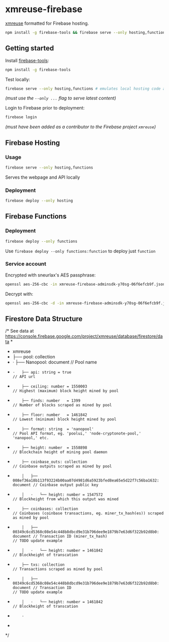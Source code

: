 # xmreuse-firebase
[xmreuse](https://github.com/sneurlax/xmreuse) formatted for Firebase hosting.

```bash
npm install -g firebase-tools && firebase serve --only hosting,functions
```

## Getting started

Install [firebase-tools](https://github.com/firebase/firebase-tools):

```bash
npm install -g firebase-tools
```

Test locally:

```bash
firebase serve --only hosting,functions # emulates local hosting code and local functions code
```

*(must use the `--only ...` flag to serve latest content)*

Login to Firebase prior to deployment:

```bash
firebase login
```

*(must have been added as a contributor to the Firebase project `xmreuse`)*

## Firebase Hosting

### Usage

```bash
firebase serve --only hosting,functions
```

Serves the webpage and API locally

### Deployment

```bash
firebase deploy --only hosting
```

## Firebase Functions

### Deployment

```bash
firebase deploy --only functions
```

Use `firebase deploy --only functions:function` to deploy just `function`

### Service account

Encrypted with sneurlax's AES passphrase:

```bash
openssl aes-256-cbc -in xmreuse-firebase-adminsdk-y70sg-06f6efcb9f.json -out xmreuse-firebase-adminsdk-y70sg-06f6efcb9f.json.enc
```

Decrypt with:

```bash
openssl aes-256-cbc -d -in xmreuse-firebase-adminsdk-y70sg-06f6efcb9f.json.enc -out xmreuse-firebase-adminsdk-y70sg-06f6efcb9f.json
```

## Firestore Data Structure

  /* See data at https://console.firebase.google.com/project/xmreuse/database/firestore/data
   *
   * xmreuse
   * ├── pool: collection
   * ·   ├── Nanopool: document                                                  // Pool name
   *     ·   ├── api: string = true                                              // API url
   *         ├── ceiling: number = 1550003                                       // Highest (maximum) block height mined by pool
   *         ├── finds: number   = 1399                                          // Number of blocks scraped as mined by pool
   *         ├── floor: number   = 1461842                                       // Lowest (minimum) block height mined by pool
   *         ├── format: string  = 'nanopool'                                    // Pool API format, eg. 'poolui,' 'node-cryptonote-pool,' 'nanopool,' etc.
   *         ├── height: number  = 1558898                                       // Blockchain height of mining pool daemon
   *         ├── coinbase_outs: collection                                       // Coinbase outputs scraped as mined by pool
   *         │   ├── 008ef36a18b113f93224b00aa07d4981d6a5923bfed8ea65e5d22f7c56ba1632: document // Coinbase output public key
   *         │   ·   └── height: number = 1547572                                // Blockheight from which this output was mined
   *         ├── coinbases: collection                                           // Coinbases (coinbase transactions, eg. miner_tx_hash(es)) scraped as mined by pool
   *         │   ├── 00349c6cd5368c08e54c448b8dbcd9e31b796dee9e1879b7e63d6f322b92d8b0: document // Transaction ID (miner_tx_hash)                                      // TODO update example
   *         │   ·   └── height: number = 1461842                                // Blockheight of transcation
   *         ├── txs: collection                                                  // Transactions scraped as mined by pool
   *         │   ├── 00349c6cd5368c08e54c448b8dbcd9e31b796dee9e1879b7e63d6f322b92d8b0: document // Transaction ID                                                      // TODO update example
   *         │   ·   └── height: number = 1461842                                // Blockheight of transcation
   *         ·
   *
   */
